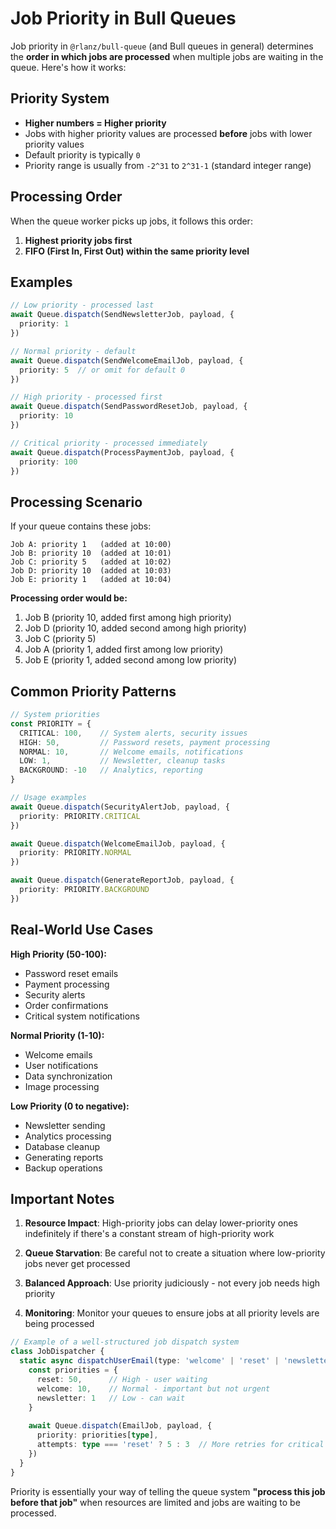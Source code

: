 # Job Priority in Bull Queues

Job priority in `@rlanz/bull-queue` (and Bull queues in general) determines the **order in which jobs are processed** when multiple jobs are waiting in the queue. Here's how it works:

## Priority System

- **Higher numbers = Higher priority**
- Jobs with higher priority values are processed **before** jobs with lower priority values
- Default priority is typically `0`
- Priority range is usually from `-2^31` to `2^31-1` (standard integer range)

## Processing Order

When the queue worker picks up jobs, it follows this order:
1. **Highest priority jobs first**
2. **FIFO (First In, First Out) within the same priority level**

## Examples

```typescript
// Low priority - processed last
await Queue.dispatch(SendNewsletterJob, payload, {
  priority: 1
})

// Normal priority - default
await Queue.dispatch(SendWelcomeEmailJob, payload, {
  priority: 5  // or omit for default 0
})

// High priority - processed first
await Queue.dispatch(SendPasswordResetJob, payload, {
  priority: 10
})

// Critical priority - processed immediately
await Queue.dispatch(ProcessPaymentJob, payload, {
  priority: 100
})
```

## Processing Scenario

If your queue contains these jobs:

```
Job A: priority 1   (added at 10:00)
Job B: priority 10  (added at 10:01) 
Job C: priority 5   (added at 10:02)
Job D: priority 10  (added at 10:03)
Job E: priority 1   (added at 10:04)
```

**Processing order would be:**
1. Job B (priority 10, added first among high priority)
2. Job D (priority 10, added second among high priority)
3. Job C (priority 5)
4. Job A (priority 1, added first among low priority)
5. Job E (priority 1, added second among low priority)

## Common Priority Patterns

```typescript
// System priorities
const PRIORITY = {
  CRITICAL: 100,    // System alerts, security issues
  HIGH: 50,         // Password resets, payment processing
  NORMAL: 10,       // Welcome emails, notifications
  LOW: 1,           // Newsletter, cleanup tasks
  BACKGROUND: -10   // Analytics, reporting
}

// Usage examples
await Queue.dispatch(SecurityAlertJob, payload, {
  priority: PRIORITY.CRITICAL
})

await Queue.dispatch(WelcomeEmailJob, payload, {
  priority: PRIORITY.NORMAL
})

await Queue.dispatch(GenerateReportJob, payload, {
  priority: PRIORITY.BACKGROUND
})
```

## Real-World Use Cases

**High Priority (50-100):**
- Password reset emails
- Payment processing
- Security alerts
- Order confirmations
- Critical system notifications

**Normal Priority (1-10):**
- Welcome emails
- User notifications
- Data synchronization
- Image processing

**Low Priority (0 to negative):**
- Newsletter sending
- Analytics processing
- Database cleanup
- Generating reports
- Backup operations

## Important Notes

1. **Resource Impact**: High-priority jobs can delay lower-priority ones indefinitely if there's a constant stream of high-priority work

2. **Queue Starvation**: Be careful not to create a situation where low-priority jobs never get processed

3. **Balanced Approach**: Use priority judiciously - not every job needs high priority

4. **Monitoring**: Monitor your queues to ensure jobs at all priority levels are being processed

```typescript
// Example of a well-structured job dispatch system
class JobDispatcher {
  static async dispatchUserEmail(type: 'welcome' | 'reset' | 'newsletter', payload: any) {
    const priorities = {
      reset: 50,      // High - user waiting
      welcome: 10,    // Normal - important but not urgent  
      newsletter: 1   // Low - can wait
    }
    
    await Queue.dispatch(EmailJob, payload, {
      priority: priorities[type],
      attempts: type === 'reset' ? 5 : 3  // More retries for critical emails
    })
  }
}
```

Priority is essentially your way of telling the queue system **"process this job before that job"** when resources are limited and jobs are waiting to be processed.